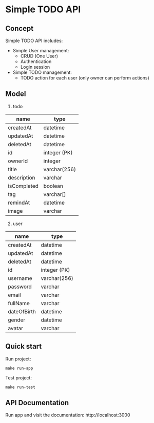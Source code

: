 # Simple TODO API

## Concept

Simple TODO API includes:
- Simple User management:
  - CRUD (One User)
  - Authentication
  - Login session
- Simple TODO management:
  - TODO action for each user (only owner can perform actions)

## Model

1. todo

| name        | type         |
| ----------- | ------------ |
| createdAt   | datetime     |
| updatedAt   | datetime     |
| deletedAt   | datetime     |
| id          | integer (PK) |
| ownerId     | integer      |
| title       | varchar(256) |
| description | varchar      |
| isCompleted | boolean      |
| tag         | varchar[]    |
| remindAt    | datetime     |
| image       | varchar      |

2. user

| name        | type         |
| ----------- | ------------ |
| createdAt   | datetime     |
| updatedAt   | datetime     |
| deletedAt   | datetime     |
| id          | integer (PK) |
| username    | varchar(256) |
| password    | varchar      |
| email       | varchar      |
| fullName    | varchar      |
| dateOfBirth | datetime     |
| gender      | datetime     |
| avatar      | varchar      |

## Quick start

Run project:

```
make run-app
```

Test project:
```
make run-test
```

## API Documentation

Run app and visit the documentation: http://localhost:3000

